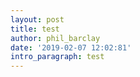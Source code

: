 ```yaml
---
layout: post
title: test
author: phil_barclay
date: '2019-02-07 12:02:81'
intro_paragraph: test
---
```


